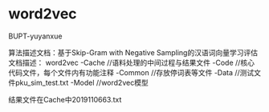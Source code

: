 # word2vec
BUPT-yuyanxue

算法描述文档：基于Skip-Gram with Negative Sampling的汉语词向量学习评估
文档描述：
word2vec
    -Cache  //语料处理的中间过程与结果文件
    -Code   //核心代码文件，每个文件内有功能注释
    -Common //存放停词表等文件
    -Data   //测试文件pku_sim_test.txt
    -Model  //word2vec模型
   
结果文件在Cache中2019110663.txt 
